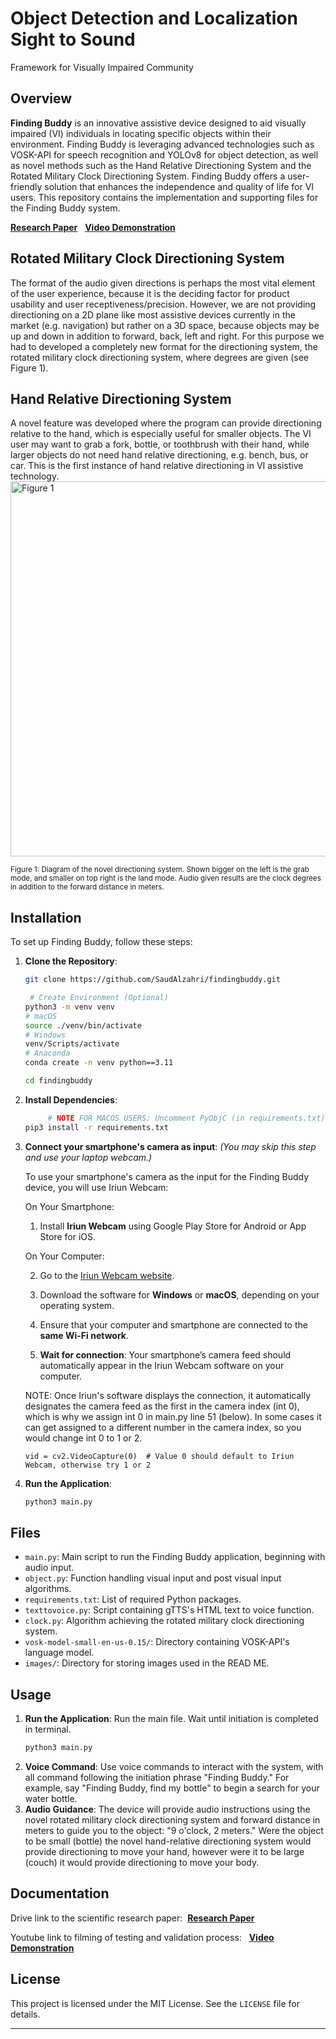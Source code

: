 # Object Detection and Localization Sight to Sound
Framework for Visually Impaired Community

## Overview
**Finding Buddy** is an innovative assistive device designed to aid visually impaired (VI) individuals in locating specific objects within their environment. Finding Buddy is leveraging advanced technologies such as VOSK-API for speech recognition and YOLOv8 for object detection, as well as novel methods such as the Hand Relative Directioning System and the Rotated Military Clock Directioning System. Finding Buddy offers a user-friendly solution that enhances the independence and quality of life for VI users. This repository contains the implementation and supporting files for the Finding Buddy system.
    
[**Research Paper**](google.com) &nbsp; [**Video Demonstration**](https://www.youtube.com/watch?v=zEVl4kBO3d4) 


## Rotated Military Clock Directioning System
The format of the audio given directions is perhaps the most vital element of the user experience, because it is the deciding factor for product usability and user receptiveness/precision. However, we are not providing directioning on a 2D plane like most assistive devices currently in the market (e.g. navigation) but rather on a 3D space, because objects may be up and down in addition to forward, back, left and right. For this purpose we had to developed a completely new format for the directioning system, the rotated military clock directioning system, where degrees are given (see Figure 1).

## Hand Relative Directioning System
A novel feature was developed where the program can provide directioning relative to the hand, which is especially useful for smaller objects. The VI user may want to grab a fork, bottle, or toothbrush with their hand, while larger objects do not need hand relative directioning, e.g. bench, bus, or car. This is the first instance of hand relative directioning in VI assistive technology. <img src="images/figure1.png" alt="Figure 1" width="600"/>

<sup>Figure 1: Diagram of the novel directioning system. Shown bigger on the left is the grab mode, and smaller on top right is the land mode. Audio given results are the clock degrees in addition to the forward distance in meters.</sup>



## Installation
To set up Finding Buddy, follow these steps:

1. **Clone the Repository**:
    ```bash
    git clone https://github.com/SaudAlzahri/findingbuddy.git
    
     # Create Environment (Optional)
    python3 -m venv venv
    # macOS
    source ./venv/bin/activate
    # Windows
    venv/Scripts/activate
    # Anaconda
    conda create -n venv python==3.11
    
    cd findingbuddy

    ```

3. **Install Dependencies**:
    ```bash
         # NOTE FOR MACOS USERS: Uncomment PyObjC (in requirements.txt) if running macOS
    pip3 install -r requirements.txt
    ```

4. **Connect your smartphone's camera as input**: *(You may skip this step and use your laptop webcam.)*

   To use your smartphone's camera as the input for the Finding Buddy device, you will use Iriun Webcam:

    On Your Smartphone:
   
    1. Install **Iriun Webcam** using Google Play Store for Android or App Store for iOS.
    
    On Your Computer:
   
    2. Go to the [Iriun Webcam website](https://iriun.com/).
   
    3. Download the software for **Windows** or **macOS**, depending on your operating system.
    
    4. Ensure that your computer and smartphone are connected to the **same Wi-Fi network**.

    5. **Wait for connection**: Your smartphone’s camera feed should automatically appear in the Iriun Webcam software on your computer.
  
    NOTE: Once Iriun's software displays the connection, it automatically designates the camera feed as the first in the camera index (int 0), which is why we assign int 0 in main.py line 51 (below). In some cases it can get assigned to a different number in the camera index, so you would change int 0 to 1 or 2.

   ```vid = cv2.VideoCapture(0)  # Value 0 should default to Iriun Webcam, otherwise try 1 or 2```
6. **Run the Application**:
    ```bash
    python3 main.py
    ```

## Files
- `main.py`: Main script to run the Finding Buddy application, beginning with audio input.
- `object.py`: Function handling visual input and post visual input algorithms.
- `requirements.txt`: List of required Python packages.
- `texttovoice.py`: Script containing gTTS's HTML text to voice function.
- `clock.py`: Algorithm achieving the rotated military clock directioning system.
- `vosk-model-small-en-us-0.15/`: Directory containing VOSK-API's language model.
- `images/`: Directory for storing images used in the READ ME.

## Usage
1. **Run the Application**:
    Run the main file. Wait until initiation is completed in terminal.
    ```bash
    python3 main.py
    ```
3. **Voice Command**:
    Use voice commands to interact with the system, with all command following the initiation phrase "Finding Buddy." For example, say "Finding Buddy, find my bottle" to begin a search for your water bottle.
5. **Audio Guidance**:
    The device will provide audio instructions using the novel rotated military clock directioning system and forward distance in meters to guide you to the object: "9 o'clock, 2 meters." Were the object to be small (bottle) the novel hand-relative directioning system would provide directioning to move your hand, however were it to be large (couch) it would provide directioning to move your body.

## Documentation
Drive link to the scientific research paper:
&nbsp;[**Research Paper**](google.com)

Youtube link to filming of testing and validation process: &nbsp; [**Video Demonstration**](https://www.youtube.com/watch?v=zEVl4kBO3d4)

## License
This project is licensed under the MIT License. See the `LICENSE` file for details.

---

